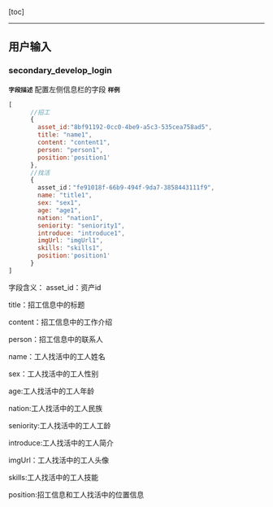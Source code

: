 [toc]

---

## 用户输入

### secondary_develop_login

**`字段描述`**
配置左侧信息栏的字段
**`样例`**

```js
[
      //招工
      {
        asset_id:"8bf91192-0cc0-4be9-a5c3-535cea758ad5",
        title: "name1",
        content: "content1",
        person: "person1",
        position:'position1'
      },
      //找活
      {
        asset_id："fe91018f-66b9-494f-9da7-3858443111f9",
        name: "title1",
        sex: "sex1",
        age: "age1",
        nation: "nation1",
        seniority: "seniority1",
        introduce: "introduce1",
        imgUrl: "imgUrl1",
        skills: "skills1",
        position:'position1'
      }
]
```

字段含义：
asset_id：资产id

title：招工信息中的标题

content：招工信息中的工作介绍

person：招工信息中的联系人

name：工人找活中的工人姓名

sex：工人找活中的工人性别

age:工人找活中的工人年龄

nation:工人找活中的工人民族

seniority:工人找活中的工人工龄

introduce:工人找活中的工人简介

imgUrl：工人找活中的工人头像

skills:工人找活中的工人技能

position:招工信息和工人找活中的位置信息

